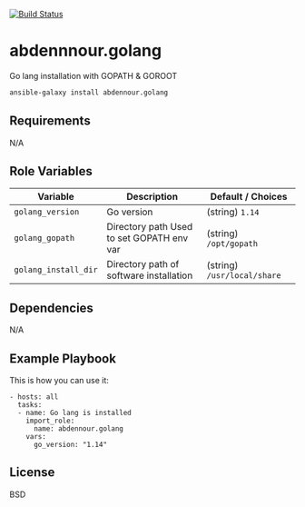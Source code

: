 [![Build Status](https://travis-ci.org/abdennour/ansible-role-golang.svg?branch=master)](https://travis-ci.org/abdennour/ansible-role-golang)

abdennnour.golang
=========

Go lang installation with GOPATH & GOROOT

```sh
ansible-galaxy install abdennour.golang
```

Requirements
------------

N/A


Role Variables
--------------


| Variable                | Description                                        | Default / Choices                               |
| ----------------------- | -----------------------------------------------    | ----------------------------------------------- |
| `golang_version`        | Go version                                         | (string) `1.14`                                 |
| `golang_gopath`         | Directory path Used to set GOPATH env var          | (string) `/opt/gopath`                          |
| `golang_install_dir`    | Directory path of software installation            | (string) `/usr/local/share`                     |



Dependencies
------------
N/A

Example Playbook
----------------

This is how you can use it:

    - hosts: all
      tasks:
      - name: Go lang is installed
        import_role:
          name: abdennour.golang
        vars:
          go_version: "1.14"
          

License
-------

BSD


[1]: https://docs.ansible.com/ansible/latest/modules/openssh_keypair_module.html#parameter-path
[2]: https://docs.ansible.com/ansible/latest/modules/openssh_keypair_module.html#parameter-type
[3]: https://docs.ansible.com/ansible/latest/modules/openssh_keypair_module.html#parameter-size
